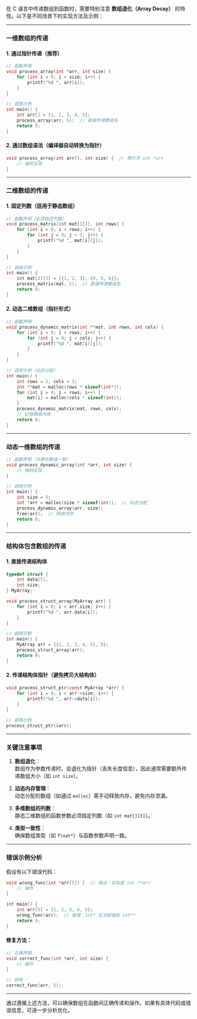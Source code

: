 

在 C 语言中传递数组到函数时，需要特别注意 **数组退化（Array Decay）** 的特性。以下是不同场景下的实现方法及示例：

---

### 一维数组的传递
#### 1. 通过指针传递（推荐）
```c
// 函数声明
void process_array(int *arr, int size) {
    for (int i = 0; i < size; i++) {
        printf("%d ", arr[i]);
    }
}

// 调用示例
int main() {
    int arr[] = {1, 2, 3, 4, 5};
    process_array(arr, 5);  // 直接传递数组名
    return 0;
}
```

#### 2. 通过数组语法（编译器自动转换为指针）
```c
void process_array(int arr[], int size) {  // 等价于 int *arr
    // 相同实现
}
```

---

### 二维数组的传递
#### 1. 固定列数（适用于静态数组）
```c
// 函数声明（必须指定列数）
void process_matrix(int mat[][3], int rows) {
    for (int i = 0; i < rows; i++) {
        for (int j = 0; j < 3; j++) {
            printf("%d ", mat[i][j]);
        }
    }
}

// 调用示例
int main() {
    int mat[2][3] = {{1, 2, 3}, {4, 5, 6}};
    process_matrix(mat, 2);  // 直接传递数组名
    return 0;
}
```

#### 2. 动态二维数组（指针形式）
```c
// 函数声明
void process_dynamic_matrix(int **mat, int rows, int cols) {
    for (int i = 0; i < rows; i++) {
        for (int j = 0; j < cols; j++) {
            printf("%d ", mat[i][j]);
        }
    }
}

// 调用示例（动态分配）
int main() {
    int rows = 2, cols = 3;
    int **mat = malloc(rows * sizeof(int*));
    for (int i = 0; i < rows; i++) {
        mat[i] = malloc(cols * sizeof(int));
    }
    process_dynamic_matrix(mat, rows, cols);
    // 记得释放内存
    return 0;
}
```

---

### 动态一维数组的传递
```c
// 函数声明（与静态数组一致）
void process_dynamic_array(int *arr, int size) {
    // 相同实现
}

// 调用示例
int main() {
    int size = 5;
    int *arr = malloc(size * sizeof(int));  // 动态分配
    process_dynamic_array(arr, size);
    free(arr);  // 释放内存
    return 0;
}
```

---

### 结构体包含数组的传递
#### 1. 直接传递结构体
```c
typedef struct {
    int data[5];
    int size;
} MyArray;

void process_struct_array(MyArray arr) {
    for (int i = 0; i < arr.size; i++) {
        printf("%d ", arr.data[i]);
    }
}

// 调用示例
int main() {
    MyArray arr = {{1, 2, 3, 4, 5}, 5};
    process_struct_array(arr);
    return 0;
}
```

#### 2. 传递结构体指针（避免拷贝大结构体）
```c
void process_struct_ptr(const MyArray *arr) {
    for (int i = 0; i < arr->size; i++) {
        printf("%d ", arr->data[i]);
    }
}

// 调用示例
process_struct_ptr(&arr);
```

---

### 关键注意事项
1. **数组退化**：  
   数组作为参数传递时，会退化为指针（丢失长度信息），因此通常需要额外传递数组大小（如 `int size`）。

2. **动态内存管理**：  
   动态分配的数组（如通过 `malloc`）需手动释放内存，避免内存泄漏。

3. **多维数组的列数**：  
   静态二维数组的函数参数必须指定列数（如 `int mat[][3]`）。

4. **类型一致性**：  
   确保数组类型（如 `float*`）与函数参数声明一致。

---

### 错误示例分析
假设有以下错误代码：
```c
void wrong_func(int *arr[5]) {  // 错误：实际是 int **arr
    // 操作
}

int main() {
    int arr[5] = {1, 2, 3, 4, 5};
    wrong_func(arr);  // 报错：int* 无法赋值给 int**
    return 0;
}
```

#### 修复方法：
```c
// 正确声明
void correct_func(int *arr, int size) {
    // 操作
}

// 调用
correct_func(arr, 5);
```

---

通过遵循上述方法，可以确保数组在函数间正确传递和操作。如果有具体代码或错误信息，可进一步分析优化。